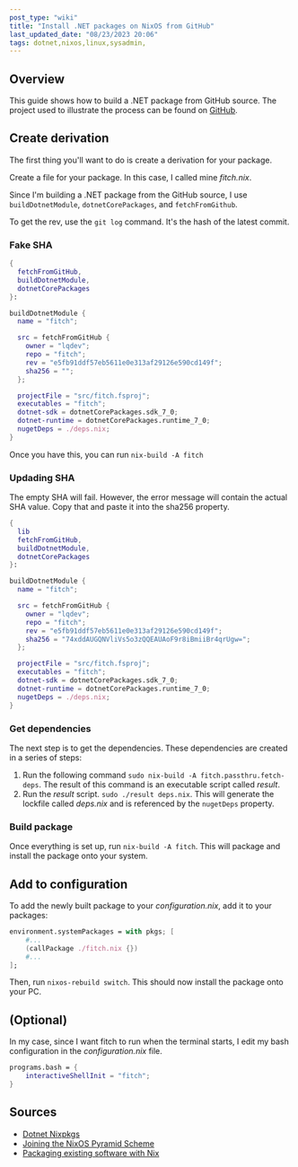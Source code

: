 ```yaml
---
post_type: "wiki" 
title: "Install .NET packages on NixOS from GitHub"
last_updated_date: "08/23/2023 20:06"
tags: dotnet,nixos,linux,sysadmin,
---
```


## Overview

This guide shows how to build a .NET package from GitHub source. The project used to illustrate the process can be found on [GitHub](https://github.com/lqdev/fitch).

## Create derivation

The first thing you'll want to do is create a derivation for your package. 

Create a file for your package. In this case, I called mine *fitch.nix*.

Since I'm building a .NET package from the GitHub source, I use `buildDotnetModule`, `dotnetCorePackages`, and `fetchFromGithub`.

To get the rev, use the `git log` command. It's the hash of the latest commit. 

### Fake SHA

```nix
{
  fetchFromGitHub,
  buildDotnetModule,
  dotnetCorePackages
}:

buildDotnetModule {
  name = "fitch";

  src = fetchFromGitHub {
    owner = "lqdev";
    repo = "fitch";
    rev = "e5fb91ddf57eb5611e0e313af29126e590cd149f";
    sha256 = "";
  };

  projectFile = "src/fitch.fsproj";
  executables = "fitch";
  dotnet-sdk = dotnetCorePackages.sdk_7_0;
  dotnet-runtime = dotnetCorePackages.runtime_7_0;
  nugetDeps = ./deps.nix;
}
```

Once you have this, you can run `nix-build -A fitch`

### Updading SHA

The empty SHA will fail. However, the error message will contain the actual SHA value. Copy that and paste it into the sha256 property.

```nix
{
  lib    
  fetchFromGitHub,
  buildDotnetModule,
  dotnetCorePackages
}:

buildDotnetModule {
  name = "fitch";

  src = fetchFromGitHub {
    owner = "lqdev";
    repo = "fitch";
    rev = "e5fb91ddf57eb5611e0e313af29126e590cd149f";
    sha256 = "74xddAUGQNVliVs5o3zQQEAUAoF9r8iBmiiBr4qrUgw=";
  };

  projectFile = "src/fitch.fsproj";
  executables = "fitch";
  dotnet-sdk = dotnetCorePackages.sdk_7_0;
  dotnet-runtime = dotnetCorePackages.runtime_7_0;
  nugetDeps = ./deps.nix;
}
```

### Get dependencies

The next step is to get the dependencies. These dependencies are created in a series of steps:

1. Run the following command `sudo nix-build -A fitch.passthru.fetch-deps`. The result of this command is an executable script called *result*.
1. Run the *result* script. `sudo ./result deps.nix`. This will generate the lockfile called *deps.nix* and is referenced by the `nugetDeps` property.

### Build package

Once everything is set up, run `nix-build -A fitch`. This will package and install the package onto your system.

## Add to configuration

To add the newly built package to your *configuration.nix*, add it to your packages:

```nix
environment.systemPackages = with pkgs; [
    #...
    (callPackage ./fitch.nix {})
    #...
];
```

Then, run `nixos-rebuild switch`. This should now install the package onto your PC.

## (Optional)

In my case, since I want fitch to run when the terminal starts, I edit my bash configuration in the *configuration.nix* file.

```nix
programs.bash = {
    interactiveShellInit = "fitch";
}
```

## Sources

- [Dotnet Nixpkgs](https://ryantm.github.io/nixpkgs/languages-frameworks/dotnet/)
- [Joining the NixOS Pyramid Scheme](https://wuffs.org/blog/joining-the-nixos-pyramid-scheme)
- [Packaging existing software with Nix](https://nix.dev/tutorials/learning-journey/packaging-existing-software)